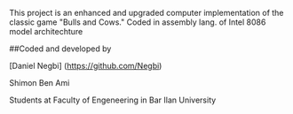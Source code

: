 This project is an enhanced and upgraded computer implementation of the classic game "Bulls and Cows." Coded in assembly lang. of Intel 8086 model architechture

##Coded and developed by

[Daniel Negbi] (https://github.com/Negbi)

Shimon Ben Ami

Students at Faculty of Engeneering in Bar Ilan University
